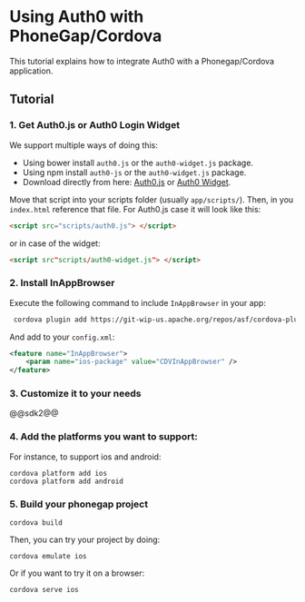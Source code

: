 # Using Auth0 with PhoneGap/Cordova

This tutorial explains how to integrate Auth0 with a Phonegap/Cordova application.

## Tutorial

### 1. Get Auth0.js or Auth0 Login Widget

We support multiple ways of doing this:

 * Using bower install `auth0.js` or the `auth0-widget.js` package.
 * Using npm install `auth0-js` or the `auth0-widget.js` package.
 * Download directly from here: [Auth0.js](@@auth0js_url@@) or [Auth0 Widget](@@widget_url@@).

Move that script into your scripts folder (usually `app/scripts/`). Then, in you `index.html` reference that file. For Auth0.js case it will look like this:

   ```html
   <script src="scripts/auth0.js"> </script>
   ```

   or in case of the widget:

   ```html
   <script src"scripts/auth0-widget.js"> </script>
   ```

### 2. Install InAppBrowser

Execute the following command to include `InAppBrowser` in your app:

```sh
 cordova plugin add https://git-wip-us.apache.org/repos/asf/cordova-plugin-inappbrowser.git
```

And add to your `config.xml`:

```xml
<feature name="InAppBrowser">
    <param name="ios-package" value="CDVInAppBrowser" />
</feature>
```


### 3. Customize it to your needs

@@sdk2@@

### 4. Add the platforms you want to support:

For instance, to support ios and android:

```
cordova platform add ios
cordova platform add android
```

### 5. Build your phonegap project

```
cordova build
```

Then, you can try your project by doing:

```
cordova emulate ios
```

Or if you want to try it on a browser:

```
cordova serve ios
```
